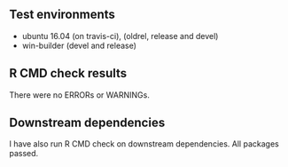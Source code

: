 Test environments
-----------------

-   ubuntu 16.04 (on travis-ci), (oldrel, release and devel)
-   win-builder (devel and release)

R CMD check results
-------------------

There were no ERRORs or WARNINGs.

Downstream dependencies
-----------------------

I have also run R CMD check on downstream dependencies. All packages passed.
